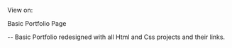 View on:

Basic Portfolio Page

-- Basic Portfolio redesigned with all Html and Css projects and their links.
